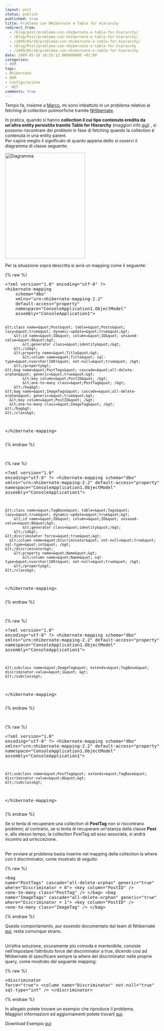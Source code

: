 ```yaml
---
layout: post
status: publish
published: true
title: Problema con NHibernate e Table for Hierarchy
redirect_from: 
  - /blog/post/problema-con-nhibernate-e-table-for-hierarchy/
  - /Blog/Post/problema-con-nhibernate-e-table-for-hierarchy/
  - /2009/05/18/problema-con-nhibernate-e-table-for-hierarchy/
  - /Blog/Post/problema-con-nhibernate-e-table-for-hierarchy
  - /2009/05/18/problema-con-nhibernate-e-table-for-hierarchy
date: 2009-05-18 10:55:12.000000000 +01:00
categories:
- ORM
tags:
- Nhibernate
- ORM
- Configurazione
- .NET
comments: true
---
```

<p>Tempo fa, insieme a <a href="http://blogs.aspitalia.com/cradle" target="_blank">Marco</a>, mi sono imbattuto in un problema relativo al fetching di collection polimorfiche tramite <a href="https://www.hibernate.org/343.html" target="_blank">NHibernate</a>.</p>  <p>In pratica, quando si hanno <strong>collection il cui tipo contenuto eredita da un’altra entity persistita tramite Table for Hierarchy</strong> (maggiori info <a href="http://nhforge.org/doc/nh/en/index.html#inheritance-tableperclass" target="_blank">qui</a>) , si possono riscontrare dei problemi in fase di fetching quando la collection è contenuta in una entity parent.     <br />Per capire meglio il significato di quanto appena detto si osservi il diagramma di classe seguente:</p>  <p><a href="http://imperugo.tostring.it/Content/Uploaded/image/Diagramma_1.png" rel="shadowbox"><img style="border-bottom: 0px; border-left: 0px; display: inline; border-top: 0px; border-right: 0px" title="Diagramma" border="0" alt="Diagramma" src="http://imperugo.tostring.it/Content/Uploaded/image/Diagramma_thumb_1.png" width="262" height="346" /></a> </p>  <p>Per la situazione sopra descritta si avrà un mapping come il seguente:</p>  {% raw %}<pre class="brush: xml; ruler: true;">&lt;?xml version=&quot;1.0&quot; encoding=&quot;utf-8&quot; ?&gt;
&lt;hibernate-mapping
    schema=&quot;dbo&quot;
    xmlns=&quot;urn:nhibernate-mapping-2.2&quot;
    default-access=&quot;property&quot;
    namespace=&quot;ConsoleApplication1.ObjectModel&quot;
    assembly=&quot;ConsoleApplication1&quot;&gt;

    &lt;class name=&quot;Post&quot; table=&quot;Posts&quot; lazy=&quot;true&quot; dynamic-update=&quot;true&quot;&gt;
        &lt;id name=&quot;ID&quot; column=&quot;ID&quot; unsaved-value=&quot;0&quot;&gt;
            &lt;generator class=&quot;identity&quot;/&gt;
        &lt;/id&gt;
        &lt;property name=&quot;Title&quot;&gt;
            &lt;column name=&quot;Title&quot; sql-type=&quot;nvarchar(100)&quot; not-null=&quot;true&quot; /&gt;
        &lt;/property&gt;
    &lt;bag name=&quot;PostTags&quot; cascade=&quot;all-delete-orphan&quot; generic=&quot;true&quot;&gt;
            &lt;key column=&quot;PostID&quot; /&gt;
            &lt;one-to-many class=&quot;PostTag&quot; /&gt;
        &lt;/bag&gt;
    &lt;bag name=&quot;ImageTags&quot; cascade=&quot;all-delete-orphan&quot; generic=&quot;true&quot;&gt;
      &lt;key column=&quot;PostID&quot; /&gt;
      &lt;one-to-many class=&quot;ImageTag&quot; /&gt;
    &lt;/bag&gt;
    &lt;/class&gt;
    
&lt;/hibernate-mapping&gt;</pre>{% endraw %}

<p>&#160;</p>

{% raw %}<pre class="brush: xml; ruler: true;">&lt;?xml version=&quot;1.0&quot; encoding=&quot;utf-8&quot; ?&gt;
&lt;hibernate-mapping
    schema=&quot;dbo&quot;
    xmlns=&quot;urn:nhibernate-mapping-2.2&quot;
    default-access=&quot;property&quot;
    namespace=&quot;ConsoleApplication1.ObjectModel&quot;
    assembly=&quot;ConsoleApplication1&quot;&gt;

    &lt;class name=&quot;TagBase&quot; table=&quot;Tags&quot; lazy=&quot;true&quot; dynamic-update=&quot;true&quot;&gt;
        &lt;id name=&quot;ID&quot; column=&quot;ID&quot; unsaved-value=&quot;0&quot;&gt;
            &lt;generator class=&quot;identity&quot;/&gt;
        &lt;/id&gt;
    &lt;discriminator force=&quot;true&quot;&gt;
      &lt;column name=&quot;Discriminator&quot; not-null=&quot;true&quot;  sql-type=&quot;int&quot; /&gt;
    &lt;/discriminator&gt;
        &lt;property name=&quot;Name&quot;&gt;
            &lt;column name=&quot;Name&quot; sql-type=&quot;nvarchar(100)&quot; not-null=&quot;true&quot; /&gt;
        &lt;/property&gt;
    &lt;/class&gt;
    
&lt;/hibernate-mapping&gt;</pre>{% endraw %}

<p>&#160;</p>

{% raw %}<pre class="brush: xml; ruler: true;">&lt;?xml version=&quot;1.0&quot; encoding=&quot;utf-8&quot; ?&gt;
&lt;hibernate-mapping
    schema=&quot;dbo&quot;
    xmlns=&quot;urn:nhibernate-mapping-2.2&quot;
    default-access=&quot;property&quot;
    namespace=&quot;ConsoleApplication1.ObjectModel&quot;
    assembly=&quot;ConsoleApplication1&quot;&gt;

    &lt;subclass name=&quot;ImageTag&quot; extends=&quot;TagBase&quot; discriminator-value=&quot;1&quot; &gt;
    &lt;/subclass&gt;
    
&lt;/hibernate-mapping&gt;</pre>{% endraw %}

<p>&#160;</p>

{% raw %}<pre class="brush: xml; ruler: true;">&lt;?xml version=&quot;1.0&quot; encoding=&quot;utf-8&quot; ?&gt;
&lt;hibernate-mapping
    schema=&quot;dbo&quot;
    xmlns=&quot;urn:nhibernate-mapping-2.2&quot;
    default-access=&quot;property&quot;
    namespace=&quot;ConsoleApplication1.ObjectModel&quot;
    assembly=&quot;ConsoleApplication1&quot;&gt;

    &lt;subclass name=&quot;PostTag&quot; extends=&quot;TagBase&quot; discriminator-value=&quot;0&quot;&gt;
    &lt;/subclass&gt;
    
&lt;/hibernate-mapping&gt;</pre>{% endraw %}

<p>Se si tenta di recuperare una collection di <strong>PostTag</strong> non si riscontrano problemi; al contrario, se si tenta di recuperare un’istanza della classe <strong>Post</strong> e, allo stesso tempo, la collection PostTag ad esso associata, si andrà incontro ad un’eccezione. 

  <br />Per ovviare al problema basta inserire nel mapping della collection la where con il discriminator, come mostrato di seguito:</p>

{% raw %}<pre class="brush: xml; ruler: true;">&lt;bag name=&quot;PostTags&quot; cascade=&quot;all-delete-orphan&quot; generic=&quot;true&quot; where=&quot;Discriminator = 0&quot;&gt;
    &lt;key column=&quot;PostID&quot; /&gt;
    &lt;one-to-many class=&quot;PostTag&quot; /&gt;
&lt;/bag&gt;
&lt;bag name=&quot;ImageTags&quot; cascade=&quot;all-delete-orphan&quot; generic=&quot;true&quot; where=&quot;Discriminator = 1&quot;&gt;
    &lt;key column=&quot;PostID&quot; /&gt;
    &lt;one-to-many class=&quot;ImageTag&quot; /&gt;
&lt;/bag&gt;</pre>{% endraw %}

<p>Questo comportamento, pur essendo documentato dal team di Nhibernate <a href="https://www.hibernate.org/407.html#A14" target="_blank">qui</a>, resta comunque strano. 

  <br />Un’altra soluzione, sicuramente più comoda e mantenibile, consiste nell’impostare l’attributo force del discriminator a true, dicendo così ad Nhibernate di specificare sempre la where del discriminator nelle proprie query, come mostrato dal seguente mapping:</p>

{% raw %}<pre class="brush: xml; ruler: true;">&lt;discriminator force=&quot;true&quot;&gt;
  &lt;column name=&quot;Discriminator&quot; not-null=&quot;true&quot;  sql-type=&quot;int&quot; /&gt;
&lt;/discriminator&gt;</pre>{% endraw %}

<p>In allegato potete trovare un esempio che riproduce il problema. 
  <br />Maggiori informazioni ed aggiornamenti potete trovarli <a href="http://nhjira.koah.net/browse/NH-1674?page=com.atlassian.jira.plugin.system.issuetabpanels:all-tabpanel" target="_blank">qui</a>.</p>

<div style="padding-bottom: 0px; margin: 0px; padding-left: 0px; padding-right: 0px; display: inline; float: none; padding-top: 0px" id="scid:fb3a1972-4489-4e52-abe7-25a00bb07fdf:8995c0d4-fb02-4d0b-87fb-1cbe74d53c10" class="wlWriterEditableSmartContent"><p>Download Esempio <a href="http://imperugo.tostring.it/Content/Uploaded/image/imperugo.blog.sample.nhibernate.zip" target="_blank">qui</a></p></div>
